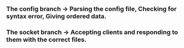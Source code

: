 ### The config branch -> Parsing the config file, Checking for syntax error, Giving ordered data.
### The socket branch -> Accepting clients and responding to them with the correct files.
